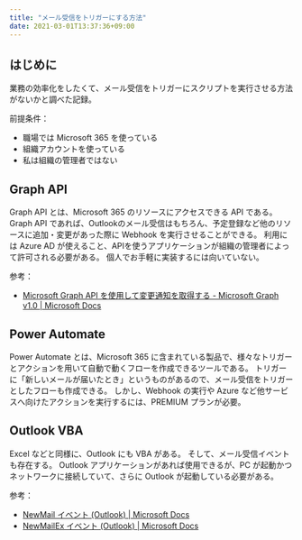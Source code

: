 ```yaml
---
title: "メール受信をトリガーにする方法"
date: 2021-03-01T13:37:36+09:00
---
```


## はじめに
業務の効率化をしたくて、メール受信をトリガーにスクリプトを実行させる方法がないかと調べた記録。

前提条件：

* 職場では Microsoft 365 を使っている
* 組織アカウントを使っている
* 私は組織の管理者ではない

## Graph API
Graph API とは、Microsoft 365 のリソースにアクセスできる API である。
Graph API であれば、Outlookのメール受信はもちろん、予定登録など他のリソースに追加・変更があった際に Webhook を実行させることができる。
利用には Azure AD が使えること、APIを使うアプリケーションが組織の管理者によって許可される必要がある。
個人でお手軽に実装するには向いていない。

参考：

* [Microsoft Graph API を使用して変更通知を取得する - Microsoft Graph v1.0 | Microsoft Docs](https://docs.microsoft.com/ja-jp/graph/api/resources/webhooks?view=graph-rest-1.0)

## Power Automate
Power Automate とは、Microsoft 365 に含まれている製品で、様々なトリガーとアクションを用いて自動で動くフローを作成できるツールである。
トリガーに「新しいメールが届いたとき」というものがあるので、メール受信をトリガーとしたフローも作成できる。
しかし、Webhook の実行や Azure など他サービスへ向けたアクションを実行するには、PREMIUM プランが必要。

## Outlook VBA
Excel などと同様に、Outlook にも VBA がある。
そして、メール受信イベントも存在する。
Outlook アプリケーションがあれば使用できるが、PC が起動かつネットワークに接続していて、さらに Outlook が起動している必要がある。

参考：

* [NewMail イベント (Outlook) | Microsoft Docs](https://docs.microsoft.com/ja-jp/office/vba/api/outlook.application.newmail)
* [NewMailEx イベント (Outlook) | Microsoft Docs](https://docs.microsoft.com/ja-jp/office/vba/api/outlook.application.newmailex)
